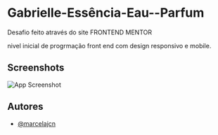 # Gabrielle-Essência-Eau--Parfum

Desafio feito através do site FRONTEND MENTOR 

nivel inicial de progrmação front end com design responsivo e mobile.




## Screenshots

![App Screenshot](https://i.postimg.cc/5y77FpDx/aaa.jpg)


## Autores

- [@marcelajcn](https://www.github.com/marcelajcn)
